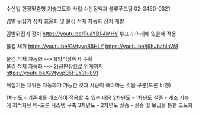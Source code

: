 
수산업 현장맞춤형 기술고도화 사업 수산정책과 블루푸드팀 02-3460-0321

김발 뒤집기 장치 효율화 및 물김 적재 자동화 장치 개발

김발뒤집기 장치
https://youtu.be/PuaYB1j4MHY
부표기 아래에 있을때 적용

물김 채취
https://youtu.be/GVtyvpB5HLY
https://youtu.be/j9hJbahInW8

물김 적재 자동화 --> 1)양식장에서 수확  
물김 적재 자동화 --> 2)공판장으로 인계까지  
https://youtu.be/GVtyvpB5HLY?t=891        

뒤집기든 채위든 자동화가 가능한 것과 사람이 해야하는 것을 구분(드론 비행)


1차년도 - 기존배를 개조하여 적용할 수 있는 내용
2차년도 - 1차년도 실증
        - 개조 기능에 최적화된 배-드론 시스템 구축
3차년도 - 2차년도 실증
        - 실증 및 보급을 통한 고도화
